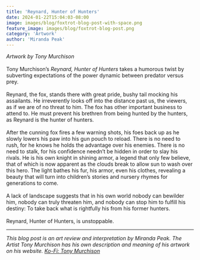 ```yaml
---
title: 'Reynard, Hunter of Hunters'
date: 2024-01-22T15:04:03-08:00
image: images/blog/foxtrot-blog-post-with-space.png
feature_image: images/blog/foxtrot-blog-post.png
category: 'Artwork'
author: 'Miranda Peak'
---
```

*Artwork by Tony Murchison*\
\
Tony Murchison’s *Reynard, Hunter of Hunters* takes a humorous twist by subverting expectations of the power dynamic between predator versus prey.\
\
Reynard, the fox, stands there with great pride, bushy tail mocking his assailants. He irreverently looks off into the distance past us, the viewers, as if we are of no threat to him. The fox has other important business to attend to. He must prevent his brethren from being hunted by the hunters, as Reynard is the hunter of hunters.\
\
After the cunning fox fires a few warning shots, his foes back up as he slowly lowers his paw into his gun pouch to reload. There is no need to rush, for he knows he holds the advantage over his enemies. There is no need to stalk, for his confidence needn’t be hidden in order to slay his rivals.  He is his own knight in shining armor, a legend that only few believe, that of which is now apparent as the clouds break to allow sun to wash over this hero. The light bathes his fur, his armor, even his clothes, revealing a beauty that will turn into children’s stories and nursery rhymes for generations to come.\
\
A lack of landscape suggests that in his own world nobody can bewilder him, nobody can truly threaten him, and nobody can stop him to fulfill his destiny: To take back what is rightfully his from his former hunters.\
\
Reynard, Hunter of Hunters, is unstoppable.

---

*This blog post is an art review and interpretation by Miranda Peak. The Artist Tony Murchison has his own description and meaning of his artwork on his website. [Ko-Fi: Tony Murchison](https://ko-fi.com/tonymurchison)*
